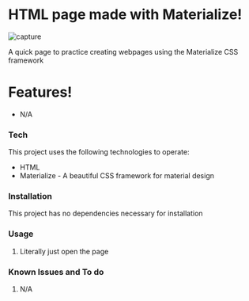 # HTML page made with Materialize!

![capture](https://user-images.githubusercontent.com/13083798/33523389-9aa6d144-d7d3-11e7-8584-98ef531c7e75.PNG)


A quick page to practice creating webpages using the Materialize CSS framework

# Features!

  - N/A

### Tech

This project uses the following technologies to operate:

* HTML
* Materialize - A beautiful CSS framework for material design

### Installation

This project has no dependencies necessary for installation

### Usage
1. Literally just open the page

### Known Issues and To do
1. N/A
